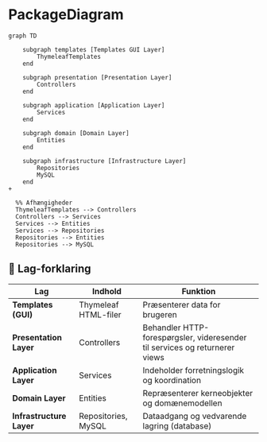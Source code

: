 # PackageDiagram

```mermaid
graph TD

    subgraph templates [Templates GUI Layer]
        ThymeleafTemplates
    end

    subgraph presentation [Presentation Layer]
        Controllers
    end

    subgraph application [Application Layer]
        Services
    end

    subgraph domain [Domain Layer]
        Entities
    end

    subgraph infrastructure [Infrastructure Layer]
        Repositories
        MySQL
    end
+

  %% Afhængigheder
  ThymeleafTemplates --> Controllers
  Controllers --> Services
  Services --> Entities
  Services --> Repositories
  Repositories --> Entities
  Repositories --> MySQL
```

## 🧠 Lag-forklaring

| Lag | Indhold | Funktion |
|-----|---------|----------|
| **Templates (GUI)** | Thymeleaf HTML-filer | Præsenterer data for brugeren |
| **Presentation Layer** | Controllers | Behandler HTTP-forespørgsler, videresender til services og returnerer views |
| **Application Layer** | Services | Indeholder forretningslogik og koordination |
| **Domain Layer** | Entities | Repræsenterer kerneobjekter og domænemodellen |
| **Infrastructure Layer** | Repositories, MySQL | Dataadgang og vedvarende lagring (database) |
```
